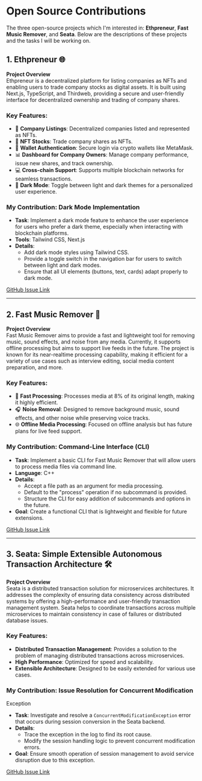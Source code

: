 # Open Source Contributions

The three open-source projects which I'm interested in: **Ethpreneur**, **Fast Music Remover**, and 
**Seata**. Below are the descriptions of these projects and the tasks I 
will be working on.

## 1. Ethpreneur 🌐

**Project Overview**  
Ethpreneur is a decentralized platform for listing companies as NFTs and 
enabling users to trade company stocks as digital assets. It is built 
using Next.js, TypeScript, and Thirdweb, providing a secure and 
user-friendly interface for decentralized ownership and trading of company 
shares.

### Key Features:
- 🏢 **Company Listings**: Decentralized companies listed and represented 
as NFTs.
- 💼 **NFT Stocks**: Trade company shares as NFTs.
- 🔐 **Wallet Authentication**: Secure login via crypto wallets like 
MetaMask.
- 📊 **Dashboard for Company Owners**: Manage company performance, issue 
new shares, and track ownership.
- 💻 **Cross-chain Support**: Supports multiple blockchain networks for 
seamless transactions.
- 🎨 **Dark Mode**: Toggle between light and dark themes for a 
personalized user experience.

### My Contribution: Dark Mode Implementation
- **Task**: Implement a dark mode feature to enhance the user experience 
for users who prefer a dark theme, especially when interacting with 
blockchain platforms.
- **Tools**: Tailwind CSS, Next.js
- **Details**:
  - Add dark mode styles using Tailwind CSS.
  - Provide a toggle switch in the navigation bar for users to switch 
between light and dark modes.
  - Ensure that all UI elements (buttons, text, cards) adapt properly to 
dark mode.

[GitHub Issue 
Link](https://github.com/SpandanM110/Ethpreneur/issues/9#event-14445753676)

---

## 2. Fast Music Remover 🎵

**Project Overview**  
Fast Music Remover aims to provide a fast and lightweight tool for 
removing music, sound effects, and noise from any media. Currently, it 
supports offline processing but aims to support live feeds in the future. 
The project is known for its near-realtime processing capability, making 
it efficient for a variety of use cases such as interview editing, social 
media content preparation, and more.

### Key Features:
- 🚀 **Fast Processing**: Processes media at 8% of its original length, 
making it highly efficient.
- 🎧 **Noise Removal**: Designed to remove background music, sound 
effects, and other noise while preserving voice tracks.
- 🌐 **Offline Media Processing**: Focused on offline analysis but has 
future plans for live feed support.

### My Contribution: Command-Line Interface (CLI)
- **Task**: Implement a basic CLI for Fast Music Remover that will allow 
users to process media files via command line.
- **Language**: C++
- **Details**:
  - Accept a file path as an argument for media processing.
  - Default to the "process" operation if no subcommand is provided.
  - Structure the CLI for easy addition of subcommands and options in the 
future.
- **Goal**: Create a functional CLI that is lightweight and flexible for 
future extensions.

[GitHub Issue 
Link](https://github.com/omeryusufyagci/fast-music-remover/issues/10#event-14446148603)

---

## 3. Seata: Simple Extensible Autonomous Transaction Architecture 🛠️

**Project Overview**  
Seata is a distributed transaction solution for microservices 
architectures. It addresses the complexity of ensuring data consistency 
across distributed systems by offering a high-performance and 
user-friendly transaction management system. Seata helps to coordinate 
transactions across multiple microservices to maintain consistency in case 
of failures or distributed database issues.

### Key Features:
- **Distributed Transaction Management**: Provides a solution to the 
problem of managing distributed transactions across microservices.
- **High Performance**: Optimized for speed and scalability.
- **Extensible Architecture**: Designed to be easily extended for various 
use cases.

### My Contribution: Issue Resolution for Concurrent Modification 
Exception
- **Task**: Investigate and resolve a `ConcurrentModificationException` 
error that occurs during session conversion in the Seata backend.
- **Details**:
  - Trace the exception in the log to find its root cause.
  - Modify the session handling logic to prevent concurrent modification 
errors.
- **Goal**: Ensure smooth operation of session management to avoid service 
disruption due to this exception.

[GitHub Issue Link](https://github.com/seata/seata/issues/4217)


